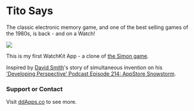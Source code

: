 # Tito Says
The classic electronic memory game, and one of the best selling games of the 1980s, is back - and on a Watch! 

![](https://raw.githubusercontent.com/duliodenis/TitoSays/master/art/TitoSays.gif)

This is my first WatchKit App - a clone of [the Simon game](http://en.wikipedia.org/wiki/Simon_%28game%29). 

Inspired by [David Smith](http://david-smith.org/about/)'s story of simultaneous invention on his ['Developing Perspective' Podcast Episode 214: AppStore Snowstorm](http://developingperspective.com/2015/04/09/214/).

### Support or Contact
Visit [ddApps.co](http://ddapps.co) to see more.